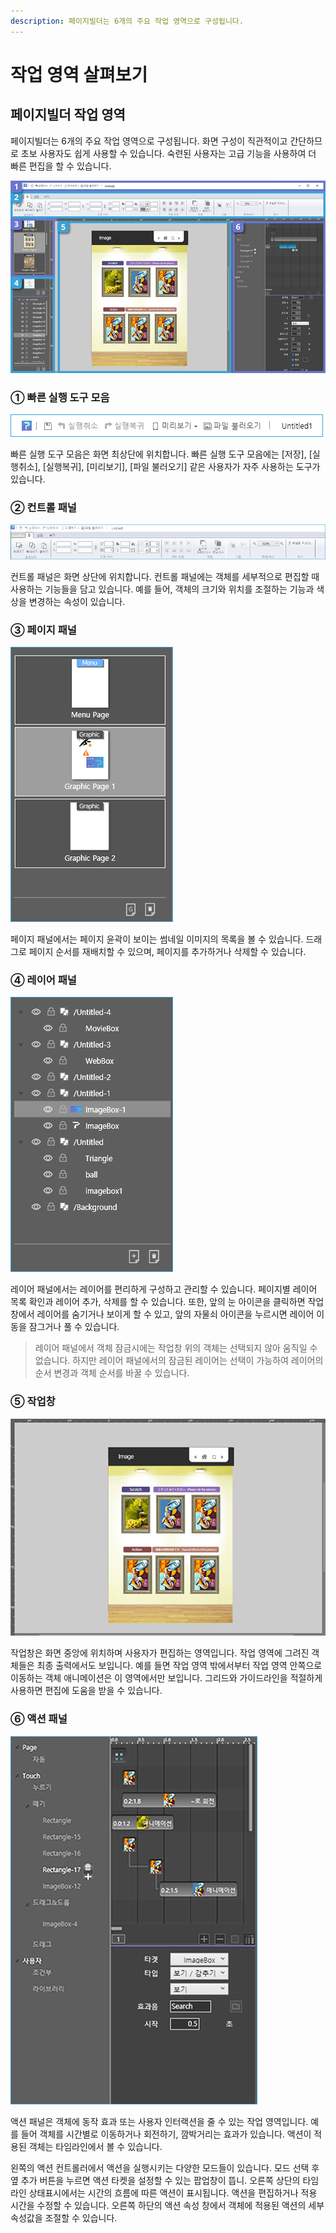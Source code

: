 ```yaml
---
description: 페이지빌더는 6개의 주요 작업 영역으로 구성됩니다.
---
```


# 작업 영역 살펴보기

## 페이지빌더 작업 영역

페이지빌더는 6개의 주요 작업 영역으로 구성됩니다. 화면 구성이 직관적이고 간단하므로 초보 사용자도 쉽게 사용할 수 있습니다. 숙련된 사용자는 고급 기능을 사용하여 더 빠른 편집을 할 수 있습니다.

![](../.gitbook/assets/03-inter%20%281%29.png)

### **① 빠른 실행 도구 모음**

![](../.gitbook/assets/2-1.png)

빠른 실행 도구 모음은 화면 최상단에 위치합니다. 빠른 실행 도구 모음에는 \[저장\], \[실행취소\], \[실행복귀\], \[미리보기\], \[파일 불러오기\] 같은 사용자가 자주 사용하는 도구가 있습니다.

### **② 컨트롤 패널**

![&#xD074;&#xB9AD;&#xD558;&#xC2DC;&#xBA74; &#xD655;&#xB300;&#xD574;&#xC11C; &#xBCFC; &#xC218; &#xC788;&#xC2B5;&#xB2C8;&#xB2E4;.](../.gitbook/assets/2-2.png)

컨트롤 패널은 화면 상단에 위치합니다. 컨트롤 패널에는 객체를 세부적으로 편집할 때 사용하는 기능들을 담고 있습니다. 예를 들어, 객체의 크기와 위치를 조절하는 기능과 색상을 변경하는 속성이 있습니다.

### **③ 페이지 패널**

![](../.gitbook/assets/2-3.png)

페이지 패널에서는 페이지 윤곽이 보이는 썸네일 이미지의 목록을 볼 수 있습니다. 드래그로 페이지 순서를 재배치할 수 있으며, 페이지를 추가하거나 삭제할 수 있습니다.

### **④ 레이어 패널**

![](../.gitbook/assets/2-4%20%282%29.png)

레이어 패널에서는 레이어를 편리하게 구성하고 관리할 수 있습니다. 페이지별 레이어 목록 확인과 레이어 추가, 삭제를 할 수 있습니다. 또한, 앞의 눈 아이콘을 클릭하면 작업창에서 레이어를 숨기거나 보이게 할 수 있고, 앞의 자물쇠 아이콘을 누르시면 레이어 이동을 잠그거나 풀 수 있습니다.

> 레이어 패널에서 객체 잠금시에는 작업창 위의 객체는 선택되지 않아 움직일 수 없습니다. 하지만 레이어 패널에서의 잠금된 레이어는 선택이 가능하여 레이어의 순서 변경과 객체 순서를 바꿀 수 있습니다.

### **⑤ 작업창**

![](../.gitbook/assets/03-inter-6.jpg)

작업창은 화면 중앙에 위치하며 사용자가 편집하는 영역입니다. 작업 영역에 그려진 객체들은 최종 출력에서도 보입니다. 예를 들면 작업 영역 밖에서부터 작업 영역 안쪽으로 이동하는 객체 애니메이션은 이 영역에서만 보입니다. 그리드와 가이드라인을 적절하게 사용하면 편집에 도움을 받을 수 있습니다.

### **⑥ 액션 패널**

![](../.gitbook/assets/2-5.png)

액션 패널은 객체에 동작 효과 또는 사용자 인터랙션을 줄 수 있는 작업 영역입니다. 예를 들어 객체를 시간별로 이동하거나 회전하기, 깜박거리는 효과가 있습니다. 액션이 적용된 객체는 타임라인에서 볼 수 있습니다. 

왼쪽의 액션 컨트롤러에서 액션을 실행시키는 다양한 모드들이 있습니다. 모드 선택 후 옆 추가 버튼을 누르면 액션 타켓을 설정할 수 있는 팝업창이 뜹니. 오른쪽 상단의 타임라인 상태표시에서는 시간의 흐름에 따른 액션이 표시됩니다. 액션을 편집하거나 적용 시간을 수정할 수 있습니다. 오른쪽 하단의 액션 속성 창에서 객체에 적용된 액션의 세부 속성값을 조절할 수 있습니다.

